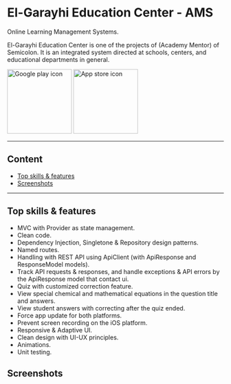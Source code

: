 # El-Garayhi Education Center - AMS

Online Learning Management Systems.

El-Garayhi Education Center is one of the projects of (Academy Mentor) of Semicolon. It is an integrated system directed at schools, centers, and educational departments in general.
<!--Get the app from store icons-->
[<img src="https://upload.wikimedia.org/wikipedia/commons/7/78/Google_Play_Store_badge_EN.svg" alt="Google play icon" width="150"/>](https://play.google.com/store/apps/details?id=com.elgarayhi.academy) [<img src="https://upload.wikimedia.org/wikipedia/commons/3/3c/Download_on_the_App_Store_Badge.svg" alt="App store icon" width="150"/>](https://apps.apple.com/us/app/%D9%85%D8%B1%D9%83%D8%B2-%D8%A7%D9%84%D8%AC%D8%B1%D8%A7%D9%8A%D8%AD%D9%8A/id1660452286)

---

## Content
- [Top skills & features](#top-skills--features)
- [Screenshots](#screenshots)

---

## Top skills & features

- MVC with Provider as state management.
- Clean code.
- Dependency Injection, Singletone & Repository design patterns.
- Named routes.
- Handling with REST API using ApiClient (with ApiResponse and ResponseModel models).
- Track API requests & responses, and handle exceptions & API errors by the ApiResponse model that contact ui.
- Quiz with customized correction feature.
- View special chemical and mathematical equations in the question title and answers.
- View student answers with correcting after the quiz ended.
- Force app update for both platforms.
- Prevent screen recording on the iOS platform.
- Responsive & Adaptive UI.
- Clean design with UI-UX principles.
- Animations.
- Unit testing.

## Screenshots
<!--
<img src="" alt="" width="230"/>
-->
